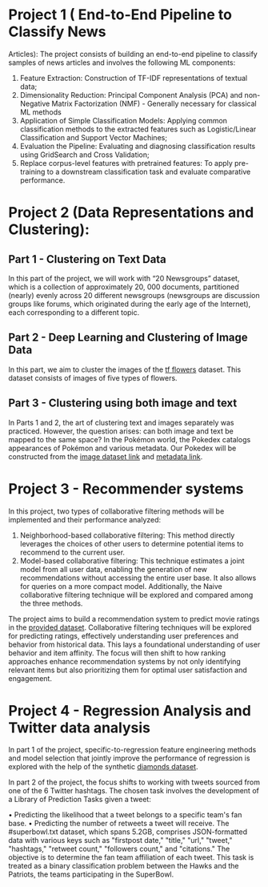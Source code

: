 # Project 1 ( End-to-End Pipeline to Classify News
Articles):
The project consists of building an end-to-end pipeline to
classify samples of news articles and involves the following ML components:
1. Feature Extraction: Construction of TF-IDF representations of textual data;
2. Dimensionality Reduction: Principal Component Analysis (PCA) and non-Negative
Matrix Factorization (NMF) - Generally necessary for classical ML methods
3. Application of Simple Classification Models: Applying common classification methods to the extracted features such as Logistic/Linear Classification and Support Vector
Machines;
4. Evaluation the Pipeline: Evaluating and diagnosing classification results using GridSearch and Cross Validation;
5. Replace corpus-level features with pretrained features: To apply pre-training to
a downstream classification task and evaluate comparative performance.

# Project 2 (Data Representations and Clustering):

## Part 1 - Clustering on Text Data
In this part of the project, we will work with “20 Newsgroups” dataset, which is a collection
of approximately 20, 000 documents, partitioned (nearly) evenly across 20 different newsgroups
(newsgroups are discussion groups like forums, which originated during the early age of the
Internet), each corresponding to a different topic.

## Part 2 - Deep Learning and Clustering of Image Data
In this part, we aim to cluster the images of the [tf flowers](https://www.tensorflow.org/datasets/catalog/tf_flowers) dataset. This dataset consists of
images of five types of flowers. 

## Part 3 - Clustering using both image and text

In Parts 1 and 2, the art of clustering text and images separately was practiced. However, the question arises: can both image and text be mapped to the same space? In the Pokémon world, the Pokedex catalogs appearances of Pokémon and various metadata. Our Pokedex will be constructed from the [image dataset link](https://www.kaggle.com/datasets/hlrhegemony/pokemon-image-dataset) and [metadata link](https://github.com/lgreski/pokemonData/blob/master/Pokemon.csv).


# Project 3 - Recommender systems

In this project, two types of collaborative filtering methods will be implemented and their performance analyzed:

1. Neighborhood-based collaborative filtering: This method directly leverages the choices of other users to determine potential items to recommend to the current user.
2. Model-based collaborative filtering: This technique estimates a joint model from all user data, enabling the generation of new recommendations without accessing the entire user base. It also allows for queries on a more compact model.
Additionally, the Naive collaborative filtering technique will be explored and compared among the three methods.

The project aims to build a recommendation system to predict movie ratings in the [provided dataset](https://drive.google.com/drive/folders/1_JF9plSjE3PAFBuSvUFRkDdftJWo1TFz).  Collaborative filtering techniques will be explored for predicting ratings, effectively understanding user preferences and behavior from historical data. This lays a foundational understanding of user behavior and item affinity. The focus will then shift to how ranking approaches enhance recommendation systems by not only identifying relevant items but also prioritizing them for optimal user satisfaction and engagement.

# Project 4 - Regression Analysis and Twitter data analysis

In part 1 of the project,  specific-to-regression feature engineering methods and model selection that
jointly improve the performance of regression is explored with the help of the synthetic [diamonds dataset](https://drive.google.com/file/d/1Z1a99rlufNP6qItwVY9fPPXO61y4ok55/view).

In part 2 of the project, the focus shifts to working with tweets sourced from one of the 6 Twitter hashtags. The chosen task involves the development of a Library of Prediction Tasks given a tweet:

• Predicting the likelihood that a tweet belongs to a specific team's fan base.
• Predicting the number of retweets a tweet will receive.
The #superbowl.txt dataset, which spans 5.2GB, comprises JSON-formatted data with various keys such as "firstpost date," "title," "url," "tweet," "hashtags," "retweet count," "followers count," and "citations." The objective is to determine the fan team affiliation of each tweet. This task is treated as a binary classification problem between the Hawks and the Patriots, the teams participating in the SuperBowl.








